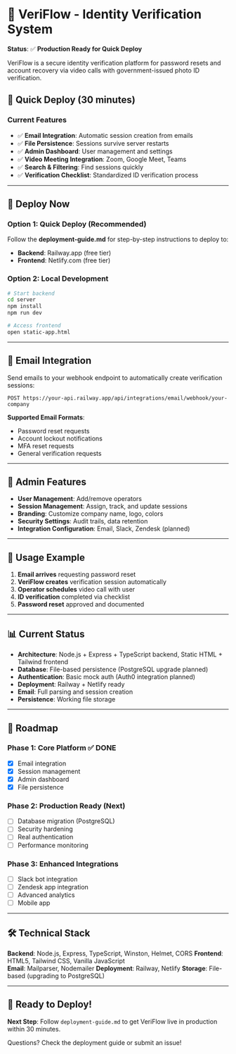 # 🔐 VeriFlow - Identity Verification System

**Status**: ✅ **Production Ready for Quick Deploy**

VeriFlow is a secure identity verification platform for password resets and account recovery via video calls with government-issued photo ID verification.

## 🚀 Quick Deploy (30 minutes)

### Current Features
- ✅ **Email Integration**: Automatic session creation from emails
- ✅ **File Persistence**: Sessions survive server restarts  
- ✅ **Admin Dashboard**: User management and settings
- ✅ **Video Meeting Integration**: Zoom, Google Meet, Teams
- ✅ **Search & Filtering**: Find sessions quickly
- ✅ **Verification Checklist**: Standardized ID verification process

---

## 🎯 Deploy Now

### Option 1: Quick Deploy (Recommended)
Follow the **deployment-guide.md** for step-by-step instructions to deploy to:
- **Backend**: Railway.app (free tier)
- **Frontend**: Netlify.com (free tier)

### Option 2: Local Development
```bash
# Start backend
cd server
npm install
npm run dev

# Access frontend  
open static-app.html
```

---

## 📧 Email Integration

Send emails to your webhook endpoint to automatically create verification sessions:

```
POST https://your-api.railway.app/api/integrations/email/webhook/your-company
```

**Supported Email Formats**:
- Password reset requests
- Account lockout notifications  
- MFA reset requests
- General verification requests

---

## 🔐 Admin Features

- **User Management**: Add/remove operators
- **Session Management**: Assign, track, and update sessions
- **Branding**: Customize company name, logo, colors
- **Security Settings**: Audit trails, data retention
- **Integration Configuration**: Email, Slack, Zendesk (planned)

---

## 🎨 Usage Example

1. **Email arrives** requesting password reset
2. **VeriFlow creates** verification session automatically  
3. **Operator schedules** video call with user
4. **ID verification** completed via checklist
5. **Password reset** approved and documented

---

## 📊 Current Status

- **Architecture**: Node.js + Express + TypeScript backend, Static HTML + Tailwind frontend
- **Database**: File-based persistence (PostgreSQL upgrade planned)
- **Authentication**: Basic mock auth (Auth0 integration planned)
- **Deployment**: Railway + Netlify ready
- **Email**: Full parsing and session creation
- **Persistence**: Working file storage

---

## 🔄 Roadmap

### Phase 1: Core Platform ✅ DONE
- [x] Email integration  
- [x] Session management
- [x] Admin dashboard
- [x] File persistence

### Phase 2: Production Ready (Next)
- [ ] Database migration (PostgreSQL)
- [ ] Security hardening  
- [ ] Real authentication
- [ ] Performance monitoring

### Phase 3: Enhanced Integrations
- [ ] Slack bot integration
- [ ] Zendesk app integration
- [ ] Advanced analytics
- [ ] Mobile app

---

## 🛠️ Technical Stack

**Backend**: Node.js, Express, TypeScript, Winston, Helmet, CORS
**Frontend**: HTML5, Tailwind CSS, Vanilla JavaScript  
**Email**: Mailparser, Nodemailer
**Deployment**: Railway, Netlify
**Storage**: File-based (upgrading to PostgreSQL)

---

## 🎉 Ready to Deploy!

**Next Step**: Follow `deployment-guide.md` to get VeriFlow live in production within 30 minutes.

Questions? Check the deployment guide or submit an issue!